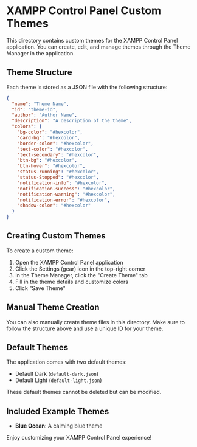 # XAMPP Control Panel Custom Themes

This directory contains custom themes for the XAMPP Control Panel application. You can create, edit, and manage themes through the Theme Manager in the application.

## Theme Structure

Each theme is stored as a JSON file with the following structure:

```json
{
  "name": "Theme Name",
  "id": "theme-id",
  "author": "Author Name",
  "description": "A description of the theme",
  "colors": {
    "bg-color": "#hexcolor",
    "card-bg": "#hexcolor",
    "border-color": "#hexcolor",
    "text-color": "#hexcolor",
    "text-secondary": "#hexcolor",
    "btn-bg": "#hexcolor",
    "btn-hover": "#hexcolor",
    "status-running": "#hexcolor",
    "status-Stopped": "#hexcolor",
    "notification-info": "#hexcolor",
    "notification-success": "#hexcolor",
    "notification-warning": "#hexcolor",
    "notification-error": "#hexcolor",
    "shadow-color": "#hexcolor"
  }
}
```

## Creating Custom Themes

To create a custom theme:

1. Open the XAMPP Control Panel application
2. Click the Settings (gear) icon in the top-right corner
3. In the Theme Manager, click the "Create Theme" tab
4. Fill in the theme details and customize colors
5. Click "Save Theme"

## Manual Theme Creation

You can also manually create theme files in this directory. Make sure to follow the structure above and use a unique ID for your theme.

## Default Themes

The application comes with two default themes:
- Default Dark (`default-dark.json`)
- Default Light (`default-light.json`)

These default themes cannot be deleted but can be modified.

## Included Example Themes

- **Blue Ocean**: A calming blue theme

Enjoy customizing your XAMPP Control Panel experience!